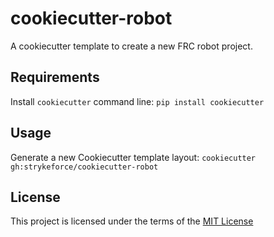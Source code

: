 # cookiecutter-robot

A cookiecutter template to create a new FRC robot project.

## Requirements

Install `cookiecutter` command line: `pip install cookiecutter`

## Usage

Generate a new Cookiecutter template layout: `cookiecutter gh:strykeforce/cookiecutter-robot`

## License

This project is licensed under the terms of the [MIT License](/LICENSE)
